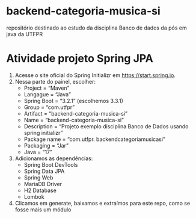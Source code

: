 # backend-categoria-musica-si
repositório destinado ao estudo da disciplina Banco de dados da pós em java da UTFPR

# Atividade projeto Spring JPA

1. Acesse o site oficial do Spring Initializr em https://start.spring.io.
2. Nessa parte do painel, escolher:
   - Project = “Maven”
   - Langague = “Java”
   - Spring Boot = “3.2.1” (escolhemos 3.3.1)
   - Group = “com.utfpr”
   - Artifact = “backend-categoria-musica-si”
   - Name = “backend-categoria-musica-si”
   - Description = “Projeto exemplo disciplina Banco de Dados usando spring initializr”
   - Package name = “com.utfpr. backendcategoriamusicasi”
   - Packaging = “Jar”
   - Java = “17”
3. Adicionamos as dependências:
    - Spring Boot DevTools 
    - Spring Data JPA
    - Spring Web
    - MariaDB Driver
    - H2 Database 
    - Lombok 
4. Clicamos em generate, baixamos e extraímos para este repo, como se fosse mais um módulo
